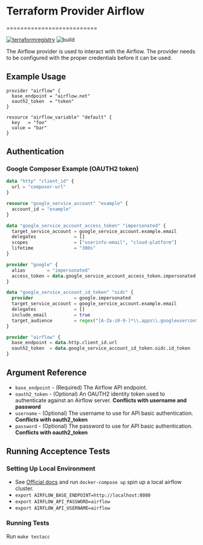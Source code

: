 # Terraform Provider Airflow

==========================

[![terraformregistry](https://img.shields.io/badge/terraform-registry-blueviolet)](https://registry.terraform.io/providers/drfaust92/airflow)
![build](https://github.com/drfaust92/terraform-provider-airflow/workflows/build/badge.svg)

The Airflow provider is used to interact with the Airflow. The
provider needs to be configured with the proper credentials before it can be
used.

## Example Usage

```hcl
provider "airflow" {
  base_endpoint = "airflow.net"
  oauth2_token  = "token"
}

resource "airflow_variable" "default" {
  key   = "foo"
  value = "bar"
}
```

## Authentication

### Google Composer Example (OAUTH2 token)

```terraform
data "http" "client_id" {
  url = "composer-url"
}

resource "google_service_account" "example" {
  account_id = "example"
}

data "google_service_account_access_token" "impersonated" {
  target_service_account = google_service_account.example.email
  delegates              = []
  scopes                 = ["userinfo-email", "cloud-platform"]
  lifetime               = "300s"
}

provider "google" {
  alias        = "impersonated"
  access_token = data.google_service_account_access_token.impersonated.access_token
}

data "google_service_account_id_token" "oidc" {
  provider               = google.impersonated
  target_service_account = google_service_account.example.email
  delegates              = []
  include_email          = true
  target_audience        = regex("[A-Za-z0-9-]*\\.apps\\.googleusercontent\\.com", data.http.client_id.body)
}

provider "airflow" {
  base_endpoint = data.http.client_id.url
  oauth2_token  = data.google_service_account_id_token.oidc.id_token
}
```

## Argument Reference

- `base_endpoint` - (Required) The Airflow API endpoint.
- `oauth2_token` - (Optional) An OAUTH2 identity token used to authenticate against an Airflow server. **Conflicts with username and password**
- `username` - (Optional) The username to use for API basic authentication. **Conflicts with oauth2_token**
- `password` - (Optional) The password to use for API basic authentication. **Conflicts with oauth2_token**

## Running Acceptence Tests

### Setting Up Local Environment

- See [Official docs](https://airflow.apache.org/docs/apache-airflow/stable/start/docker.html) and run `docker-compose up` spin up a local airflow cluster.
- `export AIRFLOW_BASE_ENDPOINT=http://localhost:8080`
- `export AIRFLOW_API_PASSWORD=airflow`
- `export AIRFLOW_API_USERNAME=airflow`

### Running Tests

Run `make testacc`

